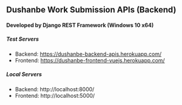 ## Dushanbe Work Submission APIs (Backend)

#### Developed by Django REST Framework (Windows 10 x64)

##### Test Servers
* Backend: https://dushanbe-backend-apis.herokuapp.com/
* Frontend: https://dushanbe-frontend-vuejs.herokuapp.com/


##### Local Servers
* Backend: http://localhost:8000/
* Frontend: http://localhost:5000/
